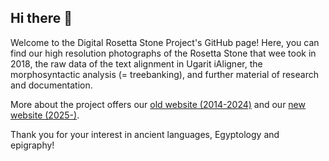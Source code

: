 ## Hi there 👋

Welcome to the Digital Rosetta Stone Project's GitHub page! Here, you can find our high resolution photographs of the Rosetta Stone that wee took in 2018, the raw data of the text alignment in Ugarit iAligner, the morphosyntactic analysis (= treebanking), and further material of research and documentation.

More about the project offers our [old website (2014-2024)](https://rosetta-stone.dh.uni-leipzig.de/)
and our [new website (2025-)](https://www.digital-rosetta-stone.org/).

Thank you for your interest in ancient languages, Egyptology and epigraphy!
